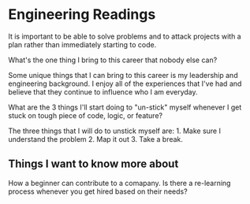 # Engineering Readings

It is important to be able to solve problems and to attack projects with a plan rather than immediately starting to code.

What's the one thing I bring to this career that nobody else can?

Some unique things that I can bring to this career is my leadership and engineering background. I enjoy all of the experiences that I've had and believe that they continue to influence who I am everyday.

What are the 3 things I'll start doing to "un-stick" myself whenever I get stuck on tough piece of code, logic, or feature?

The three things that I will do to unstick myself are: 1. Make sure I understand the problem 2. Map it out 3. Take a break.

## Things I want to know more about

How a beginner can contribute to a comapany. Is there a re-learning process whenever you get hired based on their needs?